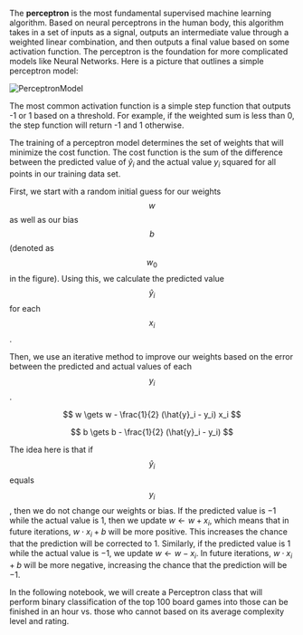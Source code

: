 The **perceptron** is the most fundamental supervised machine learning algorithm. Based on neural perceptrons in the human body, this algorithm takes in a set of inputs as a signal, outputs an intermediate value through a weighted linear combination, and then outputs a final value based on some activation function. The perceptron is the foundation for more complicated models like Neural Networks. Here is a picture that outlines a simple perceptron model:

![PerceptronModel](https://anasbrital98.github.io/assets/img/14/Perceptron.png)

The most common activation function is a simple step function that outputs -1 or 1 based on a threshold. For example, if the weighted sum is less than 0, the step function will return -1 and 1 otherwise.

The training of a perceptron model determines the set of weights that will minimize the cost function. The cost function is the sum of the difference between the predicted value of $\hat{y}_i$ and the actual value $y_i$ squared for all points in our training data set.

First, we start with a random initial guess for our weights $$w$$ as well as our bias $$b$$ (denoted as $$w_0$$ in the figure). Using this, we calculate the predicted value $$\hat{y}_i$$ for each $$x_i$$.

Then, we use an iterative method to improve our weights based on the error between the predicted and actual values of each $$y_i$$. 

$$
 w \gets w - \frac{1}{2} (\hat{y}_i - y_i) x_i
$$

$$
 b \gets b - \frac{1}{2} (\hat{y}_i - y_i)
$$

The idea here is that if $$\hat{y}_i$$ equals $$y_i$$, then we do not change our weights or bias. If the predicted value is $-1$ while the actual value is $1$, then we update $w \gets w + x_i$, which means that in future iterations, $w \cdot x_i + b$ will be more positive. This increases the chance that the prediction will be corrected to $1$. Similarly, if the predicted value is $1$ while the actual value is $-1$, we update $w \gets w - x_i$. In future iterations, $w \cdot x_i + b$ will be more negative, increasing the chance that the prediction will be $-1$.


In the following notebook, we will create a Perceptron class that will perform binary classification of the top 100 board games into those can be finished in an hour vs. those who cannot based on its average complexity level and rating.
